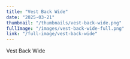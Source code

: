 ```yaml
---
title: "Vest Back Wide"
date: "2025-03-21"
thumbnail: "/thumbnails/vest-back-wide.png"
fullImage: "/images/vest-back-wide-full.png"
link: "/full-image/vest-back-wide"
---
```

Vest Back Wide